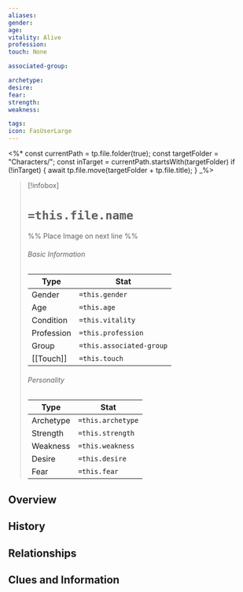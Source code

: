 ```yaml
---
aliases: 
gender: 
age: 
vitality: Alive
profession: 
touch: None

associated-group: 

archetype:
desire:
fear:
strength:
weakness:

tags:
icon: FasUserLarge
---
```


<%* 
const currentPath = tp.file.folder(true);
const targetFolder = "Characters/"; 
const inTarget = currentPath.startsWith(targetFolder)
if (!inTarget) { 
	await tp.file.move(targetFolder + tp.file.title); 
}
_%>

> [!infobox]
> # `=this.file.name`
> %% Place Image on next line %%
> ###### Basic Information
> Type |  Stat |
> ---|---|
> Gender | `=this.gender` |
> Age | `=this.age` |
> Condition | `=this.vitality` |
> Profession | `=this.profession` |
> Group | `=this.associated-group` |
> [[Touch]] | `=this.touch` |
> ###### Personality
> Type |  Stat |
> ---|---|
> Archetype | `=this.archetype` |
> Strength | `=this.strength` |
> Weakness | `=this.weakness` |
> Desire | `=this.desire` |
> Fear | `=this.fear` |
## Overview

## History

## Relationships

## Clues and Information
